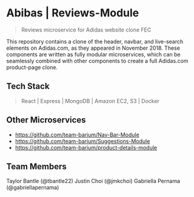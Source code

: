 # Abibas | Reviews-Module

> Reviews microservice for Adidas website clone FEC

This repository contains a clone of the header, navbar, and live-search elements on Adidas.com, as they appeared in November 2018. These components are written as fully modular microservices, which can be seamlessly combined with other components to create a full Adidas.com product-page clone.

## Tech Stack

> React | Express | MongoDB | Amazon EC2, S3 | Docker

## Other Microservices

- https://github.com/team-barium/Nav-Bar-Module
- https://github.com/team-barium/Suggestions-Module
- https://github.com/team-barium/product-details-module

## Team Members

Taylor Bantle (@tbantle22)
Justin Choi (@jmkchoi)
Gabriella Pernama (@gabriellapernama)
